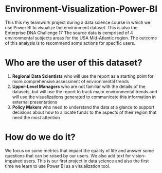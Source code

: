 # Environment-Visualization-Power-BI
This this my teamwork project during a data science course in which we use Power BI to visualize the environment dataset. This is also the Enterprise DNA Challenge 17
The source data is comprised of 4 environmental subjects areas for the USA Mid-Atlantic region. The outcome of this analysis is to recommend some actions for specific users.
# Who are the user of this dataset?
1. **Regional Data Scientists** who will use the report as a starting point for more comprehensive assessment of environmental trends
2. **Upper-Level Managers** who are not familiar with the details of the datasets, but will use the report to track major environmental trends and will use the visualizations generated to communicate this information in external presentations
3. **Policy Makers** who need to understand the data at a glance to support decisions about how to allocate funds to the aspects of their region that need the most attention
# How do we do it?
We focus on some metrics that impact the quality of life and answer some questions that can be raised by our users. We also add text for vision-impaired users. 
This is our first project in data science and also the first time we learn to use Power BI as a visualization tool.
